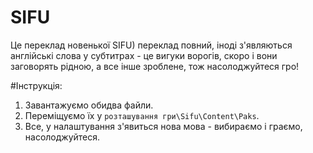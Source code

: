 # SIFU

Це переклад новенької SIFU) переклад повний, іноді з'являються англійські слова у субтитрах - це вигуки ворогів, скоро і вони заговорять рідною, а все інше зроблене, тож насолоджуйтеся гро!<br>

#Інструкція:<br>

1. Завантажуємо обидва файли.
2. Переміщуємо їх у `розташування гри\Sifu\Content\Paks`.
3. Все, у налаштування з'явиться нова мова - вибираємо і граємо, насолоджуйтеся.
